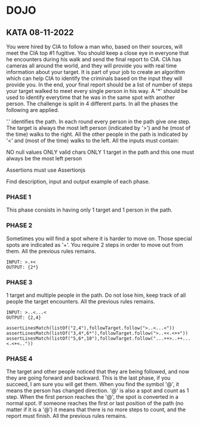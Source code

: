 # DOJO

## KATA 08-11-2022
You were hired by CIA to follow a man who, based on their sources, will meet the CIA top #1 fugitive.
You should keep a close eye in everyone that he encounters during his walk and send the final report to CIA.
CIA has cameras all around the world, and they will provide you with real time information about your target.
It is part of your job to create an algorithm which can help CIA to identify the criminals based on the input they will provide you.
In the end, your final report should be a list of number of steps your target walked to meet every single person in his way.
A '*' should be used to identify everytime that he was in the same spot with another person.
The challenge is split in 4 different parts. In all the phases the following are applied.

'.' identifies the path.
In each round every person in the path give one step.
The target is always the most left person (indicated by '>') and he (most of the time) walks to the right.
All the other people in the path is indicated by '<' and (most of the time) walks to the left.
All the inputs must contain:

NO null values
ONLY valid chars
ONLY 1 target in the path and this one must always be the most left person

Assertions must use Assertionjs

Find description, input and output example of each phase.

### PHASE 1
This phase consists in having only 1 target and 1 person in the path.

### PHASE 2
Sometimes you will find a spot where it is harder to move on. Those special spots are indicated as '+'.
You require 2 steps in order to move out from them.
All the previous rules remains.

```
INPUT: >.+< 
OUTPUT: {2*}
```

### PHASE 3
1 target and multiple people in the path. Do not lose him, keep track of all people the target encounters.
All the previous rules remains.

```
INPUT: >..<...< 
OUTPUT: {2,4}

assertLinesMatch(listOf("2,4"),followTarget.follow(">..<...<"))
assertLinesMatch(listOf("3,4*,6*"),followTarget.follow(">..+<.<++"))
assertLinesMatch(listOf("5,6*,10"),followTarget.follow("...++>..++...<.<+<.."))
```

### PHASE 4
The target and other people noticed that they are being followed, and now they are going forward and backward.
This is the last phase, if you succeed, I am sure you will get them.
When you find the symbol '@', it means the person has changed direction.
'@' is also a spot and count as 1 step.
When the first person reaches the '@', the spot is converted in a normal spot.
If someone reaches the first or last position of the path (no matter if it is a '@') it means that there is no more steps to count, and the report must finish. 
All the previous rules remains.
